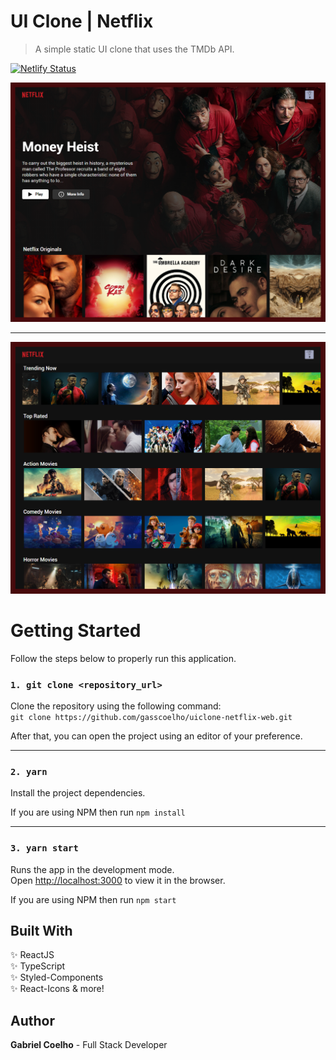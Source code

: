 # UI Clone | Netflix

> A simple static UI clone that uses the TMDb API.

[![Netlify Status](https://api.netlify.com/api/v1/badges/ca5f4f70-12d8-449f-80f5-dd5440151a74/deploy-status)](https://app.netlify.com/sites/pensive-snyder-46bc57/deploys)

![](.github/images/uiclone-netflix-1.png)

---

![](.github/images/uiclone-netflix-2.png)

# Getting Started

Follow the steps below to properly run this application.

### `1. git clone <repository_url>`

Clone the repository using the following command: <br />
`git clone https://github.com/gasscoelho/uiclone-netflix-web.git`

After that, you can open the project using an editor of your preference.

---

### `2. yarn`

Install the project dependencies.

If you are using NPM then run `npm install`

---

### `3. yarn start`

Runs the app in the development mode.<br />
Open [http://localhost:3000](http://localhost:3000) to view it in the browser.

If you are using NPM then run `npm start`

## Built With

✨ ReactJS <br />
✨ TypeScript <br />
✨ Styled-Components <br />
✨ React-Icons & more! <br />

## Author

**Gabriel Coelho** - Full Stack Developer
